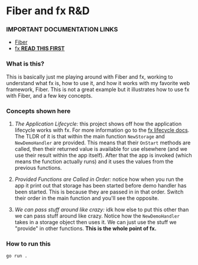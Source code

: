 # Fiber and fx R&D

### IMPORTANT DOCUMENTATION LINKS

- [Fiber](https://docs.gofiber.io/)
- [fx **READ THIS FIRST**](https://uber-go.github.io/fx/get-started/)

### What is this?

This is basically just me playing around with Fiber and fx, working to understand what fx is, how to use it, and how it works with my favorite web framework, Fiber. This is not a great example but it illustrates how to use fx with Fiber, and a few key concepts.

### Concepts shown here

1. *The Application Lifecycle:* this project shows off how the application lifecycle works with fx. For more information go to the [fx lifecycle docs](https://uber-go.github.io/fx/lifecycle.html). The TLDR of it is that within the main function ```NewStorage``` and ```NewDemoHandler``` are provided. This means that their ```OnStart``` methods are called, then their returned value is available for use elsewhere (and we use their result within the app itself). After that the app is invoked (which means the function actually runs) and it uses the values from the previous functions.

2. *Provided Functions are Called in Order:* notice how when you run the app it print out that storage has been started before demo handler has been started. This is because they are passed in in that order. Switch their order in the main function and you'll see the opposite.

3. *We can pass stuff around like crazy:* idk how else to put this other than we can pass stuff around like crazy. Notice how the ```NewDemoHandler``` takes in a storage object then uses it. We can just use the stuff we "provide" in other functions. **This is the whole point of fx.**

### How to run this

```go run .```